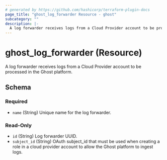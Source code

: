 ```yaml
---
# generated by https://github.com/hashicorp/terraform-plugin-docs
page_title: "ghost_log_forwarder Resource - ghost"
subcategory: ""
description: |-
  A log forwarder receives logs from a Cloud Provider account to be processed in the Ghost platform.
---
```


# ghost_log_forwarder (Resource)

A log forwarder receives logs from a Cloud Provider account to be processed in the Ghost platform.



<!-- schema generated by tfplugindocs -->
## Schema

### Required

- `name` (String) Unique name for the log forwarder.

### Read-Only

- `id` (String) Log forwarder UUID.
- `subject_id` (String) OAuth subject_id that must be used when creating a role in a cloud provider account to allow the Ghost platform to ingest logs.
